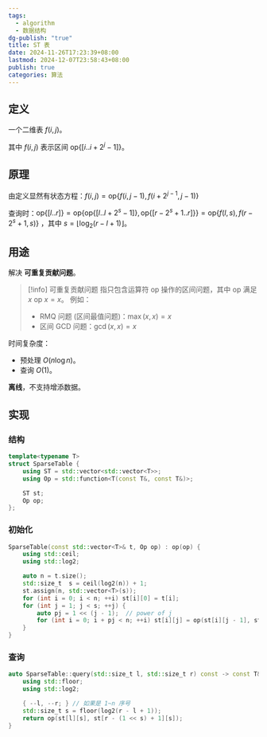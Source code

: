 ```yaml
---
tags:
  - algorithm
  - 数据结构
dg-publish: "true"
title: ST 表
date: 2024-11-26T17:23:39+08:00
lastmod: 2024-12-07T23:58:43+08:00
publish: true
categories: 算法
---
```


## 定义

一个二维表 $f(i, j)$。

其中 $f(i, j)$ 表示区间 $\mathrm{op}\{[i .. i + 2^j - 1]\}$。

## 原理

由定义显然有状态方程：$f(i, j) = \mathrm{op}\{ f(i, j - 1), f(i + 2^{j - 1}, j - 1) \}$

查询时：$\mathrm{op}\{[l .. r]\} = \mathrm{op} \{ \mathrm{op}\{[l .. l + 2^s - 1]\}, \mathrm{op}\{[r - 2^s + 1 .. r]\} \} = \mathrm{op}\{f(l, s), f(r - 2^s + 1, s)\}$ ，其中 $s = \lfloor{\log_2{(r - l + 1)}}\rfloor$。
## 用途

解决 **可重复贡献问题**。

> [!info] 可重复贡献问题
> 指只包含运算符 $\mathrm{op}$ 操作的区间问题，其中 $\mathrm{op}$ 满足 $x \ \mathrm{op} \ x = x$。
> 例如：
> + RMQ 问题 (区间最值问题)：$\max(x, x) = x$
> + 区间 GCD 问题：$\gcd(x, x) = x$

时间复杂度：
+ 预处理 $O(n \log{n})$。 
+ 查询 $O(1)$。

**离线**，不支持增添数据。

## 实现

### 结构

```cpp
template<typename T>
struct SparseTable {
	using ST = std::vector<std::vector<T>>;
	using Op = std::function<T(const T&, const T&)>;

	ST st;
	Op op;
};
```

### 初始化

```cpp
SparseTable(const std::vector<T>& t, Op op) : op(op) {
    using std::ceil;
    using std::log2;

    auto n = t.size();
    std::size_t  s = ceil(log2(n)) + 1;
    st.assign(n, std::vector<T>(s));
    for (int i = 0; i < n; ++i) st[i][0] = t[i];
    for (int j = 1; j < s; ++j) {
        auto pj = 1 << (j - 1);  // power of j
        for (int i = 0; i + pj < n; ++i) st[i][j] = op(st[i][j - 1], st[i + pj][j - 1]);
    }
}
```

### 查询

```cpp
auto SparseTable::query(std::size_t l, std::size_t r) const -> const T& {
	using std::floor;
	using std::log2;

	{ --l, --r; } // 如果是 1~n 序号
	std::size_t s = floor(log2(r - l + 1));
	return op(st[l][s], st[r - (1 << s) + 1][s]);
}
```
